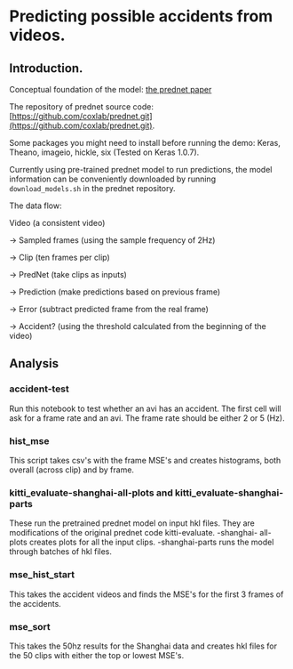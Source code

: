 # Predicting possible accidents from videos.

## Introduction.

Conceptual foundation of the model: [the prednet paper](https://arxiv.org/pdf/1605.08104v4.pdf)

The repository of prednet source code: [https://github.com/coxlab/prednet.git](https://github.com/coxlab/prednet.git).

Some packages you might need to install before running the demo: Keras, Theano, imageio, hickle, six (Tested on Keras 1.0.7).

Currently using pre-trained prednet model to run predictions, the model information can be conveniently downloaded by running `download_models.sh` in the prednet repository.

The data flow:


Video (a consistent video) 

-> Sampled frames (using the sample frequency of 2Hz)

-> Clip (ten frames per clip)

-> PredNet (take clips as inputs)

-> Prediction (make predictions based on previous frame)

-> Error (subtract predicted frame from the real frame)

-> Accident? (using the threshold calculated from the beginning of the video)
             

## Analysis

### accident-test

Run this notebook to test whether an avi has an accident. The first cell will ask for a frame
rate and an avi. The frame rate should be either 2 or 5 (Hz).

### hist_mse

This script takes csv's with the frame MSE's and creates histograms, both overall (across clip)
and by frame.

### kitti_evaluate-shanghai-all-plots and kitti_evaluate-shanghai-parts

These run the pretrained prednet model on input hkl files. They are modifications of the
original prednet code kitti-evaluate. -shanghai- all-plots creates plots for all the input 
clips. -shanghai-parts runs the model through batches of hkl files.

### mse_hist_start

This takes the accident videos and finds the MSE's for the first 3 frames of the accidents.

### mse_sort

This takes the 50hz results for the Shanghai data and creates hkl files for the 50 clips with
either the top or lowest MSE's. 



